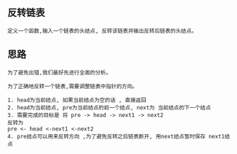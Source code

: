 ## 反转链表
    定义一个函数,输入一个链表的头结点, 反转该链表并输出反转后链表的头结点。

## 思路
    为了避免出错,我们最好先进行全面的分析。

    为了正确地反转一个链表,需要调整链表中指针的方向。

    1. head为当前结点, 如果当前结点为空的话 , 直接返回
    2. head为当前结点, pre为当前结点的前一个结点, next为 当前结点的下一个结点
    3. 需要完成的目标是 将 pre -> head -> next1 -> next2 
    反转为
    pre <- head <-next1 <-next2
    4. pre结点可以用来反转方向 ,为了避免反转之后链表断开, 用next结点暂时保存 next1结点